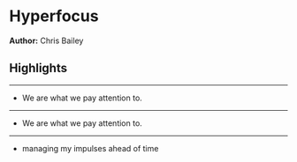 # Hyperfocus  
**Author:** Chris Bailey

## Highlights

---

- We are what we pay attention to.

---

- We are what we pay attention to.

---

- managing my impulses ahead of time

